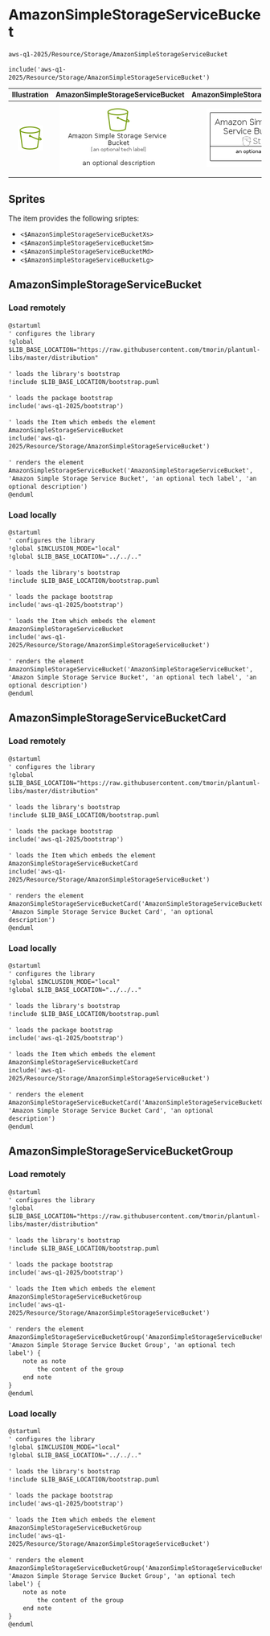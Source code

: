 # AmazonSimpleStorageServiceBucket


```text
aws-q1-2025/Resource/Storage/AmazonSimpleStorageServiceBucket
```

```text
include('aws-q1-2025/Resource/Storage/AmazonSimpleStorageServiceBucket')
```



| Illustration | AmazonSimpleStorageServiceBucket | AmazonSimpleStorageServiceBucketCard | AmazonSimpleStorageServiceBucketGroup |
| :---: | :---: | :---: | :---: |
| ![illustration for Illustration](../../../aws-q1-2025/Resource/Storage/AmazonSimpleStorageServiceBucket.png) | ![illustration for AmazonSimpleStorageServiceBucket](../../../aws-q1-2025/Resource/Storage/AmazonSimpleStorageServiceBucket.Local.png) | ![illustration for AmazonSimpleStorageServiceBucketCard](../../../aws-q1-2025/Resource/Storage/AmazonSimpleStorageServiceBucketCard.Local.png) | ![illustration for AmazonSimpleStorageServiceBucketGroup](../../../aws-q1-2025/Resource/Storage/AmazonSimpleStorageServiceBucketGroup.Local.png) |



## Sprites
The item provides the following sriptes:

- `<$AmazonSimpleStorageServiceBucketXs>`
- `<$AmazonSimpleStorageServiceBucketSm>`
- `<$AmazonSimpleStorageServiceBucketMd>`
- `<$AmazonSimpleStorageServiceBucketLg>`





## AmazonSimpleStorageServiceBucket

### Load remotely
```plantuml
@startuml
' configures the library
!global $LIB_BASE_LOCATION="https://raw.githubusercontent.com/tmorin/plantuml-libs/master/distribution"

' loads the library's bootstrap
!include $LIB_BASE_LOCATION/bootstrap.puml

' loads the package bootstrap
include('aws-q1-2025/bootstrap')

' loads the Item which embeds the element AmazonSimpleStorageServiceBucket
include('aws-q1-2025/Resource/Storage/AmazonSimpleStorageServiceBucket')

' renders the element
AmazonSimpleStorageServiceBucket('AmazonSimpleStorageServiceBucket', 'Amazon Simple Storage Service Bucket', 'an optional tech label', 'an optional description')
@enduml
```

### Load locally
```plantuml
@startuml
' configures the library
!global $INCLUSION_MODE="local"
!global $LIB_BASE_LOCATION="../../.."

' loads the library's bootstrap
!include $LIB_BASE_LOCATION/bootstrap.puml

' loads the package bootstrap
include('aws-q1-2025/bootstrap')

' loads the Item which embeds the element AmazonSimpleStorageServiceBucket
include('aws-q1-2025/Resource/Storage/AmazonSimpleStorageServiceBucket')

' renders the element
AmazonSimpleStorageServiceBucket('AmazonSimpleStorageServiceBucket', 'Amazon Simple Storage Service Bucket', 'an optional tech label', 'an optional description')
@enduml
```

## AmazonSimpleStorageServiceBucketCard

### Load remotely
```plantuml
@startuml
' configures the library
!global $LIB_BASE_LOCATION="https://raw.githubusercontent.com/tmorin/plantuml-libs/master/distribution"

' loads the library's bootstrap
!include $LIB_BASE_LOCATION/bootstrap.puml

' loads the package bootstrap
include('aws-q1-2025/bootstrap')

' loads the Item which embeds the element AmazonSimpleStorageServiceBucketCard
include('aws-q1-2025/Resource/Storage/AmazonSimpleStorageServiceBucket')

' renders the element
AmazonSimpleStorageServiceBucketCard('AmazonSimpleStorageServiceBucketCard', 'Amazon Simple Storage Service Bucket Card', 'an optional description')
@enduml
```

### Load locally
```plantuml
@startuml
' configures the library
!global $INCLUSION_MODE="local"
!global $LIB_BASE_LOCATION="../../.."

' loads the library's bootstrap
!include $LIB_BASE_LOCATION/bootstrap.puml

' loads the package bootstrap
include('aws-q1-2025/bootstrap')

' loads the Item which embeds the element AmazonSimpleStorageServiceBucketCard
include('aws-q1-2025/Resource/Storage/AmazonSimpleStorageServiceBucket')

' renders the element
AmazonSimpleStorageServiceBucketCard('AmazonSimpleStorageServiceBucketCard', 'Amazon Simple Storage Service Bucket Card', 'an optional description')
@enduml
```

## AmazonSimpleStorageServiceBucketGroup

### Load remotely
```plantuml
@startuml
' configures the library
!global $LIB_BASE_LOCATION="https://raw.githubusercontent.com/tmorin/plantuml-libs/master/distribution"

' loads the library's bootstrap
!include $LIB_BASE_LOCATION/bootstrap.puml

' loads the package bootstrap
include('aws-q1-2025/bootstrap')

' loads the Item which embeds the element AmazonSimpleStorageServiceBucketGroup
include('aws-q1-2025/Resource/Storage/AmazonSimpleStorageServiceBucket')

' renders the element
AmazonSimpleStorageServiceBucketGroup('AmazonSimpleStorageServiceBucketGroup', 'Amazon Simple Storage Service Bucket Group', 'an optional tech label') {
    note as note
        the content of the group
    end note
}
@enduml
```

### Load locally
```plantuml
@startuml
' configures the library
!global $INCLUSION_MODE="local"
!global $LIB_BASE_LOCATION="../../.."

' loads the library's bootstrap
!include $LIB_BASE_LOCATION/bootstrap.puml

' loads the package bootstrap
include('aws-q1-2025/bootstrap')

' loads the Item which embeds the element AmazonSimpleStorageServiceBucketGroup
include('aws-q1-2025/Resource/Storage/AmazonSimpleStorageServiceBucket')

' renders the element
AmazonSimpleStorageServiceBucketGroup('AmazonSimpleStorageServiceBucketGroup', 'Amazon Simple Storage Service Bucket Group', 'an optional tech label') {
    note as note
        the content of the group
    end note
}
@enduml
```

